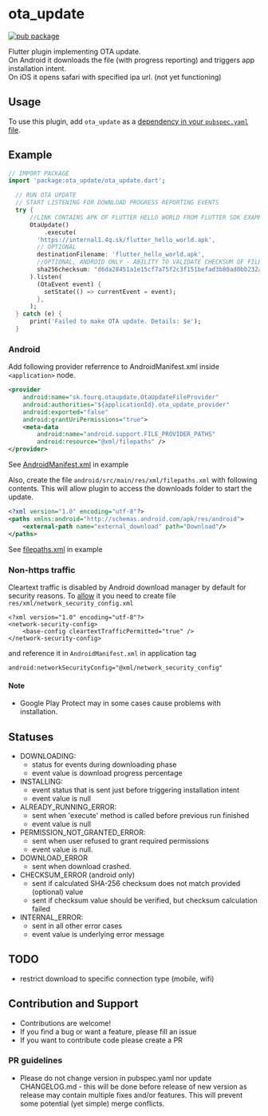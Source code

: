 # ota_update

[![pub package](https://img.shields.io/pub/v/ota_update.svg)](https://pub.dartlang.org/packages/ota_update)

Flutter plugin implementing OTA update.\
On Android it downloads the file (with progress reporting) and triggers app installation intent.\
On iOS it opens safari with specified ipa url. (not yet functioning)

## Usage

To use this plugin, add `ota_update` as a [dependency in your `pubspec.yaml` file](https://flutter.io/platform-plugins/).

## Example

``` dart
// IMPORT PACKAGE
import 'package:ota_update/ota_update.dart';

  // RUN OTA UPDATE 
  // START LISTENING FOR DOWNLOAD PROGRESS REPORTING EVENTS
  try {
      //LINK CONTAINS APK OF FLUTTER HELLO WORLD FROM FLUTTER SDK EXAMPLES
      OtaUpdate()
          .execute(
        'https://internal1.4q.sk/flutter_hello_world.apk',
        // OPTIONAL
        destinationFilename: 'flutter_hello_world.apk',
        //OPTIONAL, ANDROID ONLY - ABILITY TO VALIDATE CHECKSUM OF FILE:
        sha256checksum: "d6da28451a1e15cf7a75f2c3f151befad3b80ad0bb232ab15c20897e54f21478",
      ).listen(
        (OtaEvent event) {
          setState(() => currentEvent = event);
        },
      );
  } catch (e) {
      print('Failed to make OTA update. Details: $e');
  }
```
### Android
Add following provider referrence to AndroidManifest.xml inside ```<application>``` node.
```xml
<provider
    android:name="sk.fourq.otaupdate.OtaUpdateFileProvider"
    android:authorities="${applicationId}.ota_update_provider"
    android:exported="false"
    android:grantUriPermissions="true">
    <meta-data
        android:name="android.support.FILE_PROVIDER_PATHS"
        android:resource="@xml/filepaths" />
</provider>
```
See [AndroidManifest.xml](example/android/app/src/main/AndroidManifest.xml) in example

Also, create the file ```android/src/main/res/xml/filepaths.xml``` with following contents. 
This will allow plugin to access the downloads folder to start the update.

```xml
<?xml version="1.0" encoding="utf-8"?>
<paths xmlns:android="http://schemas.android.com/apk/res/android">
    <external-path name="external_download" path="Download"/>
</paths>
```

See [filepaths.xml](example/android/app/src/main/res/xml/filepaths.xml) in example

### Non-https traffic
Cleartext traffic is disabled by Android download manager by default for security reasons. To [allow](https://stackoverflow.com/questions/51770323/how-to-solve-android-p-downloadmanager-stopping-with-cleartext-http-traffic-to) it you need to create file `res/xml/network_security_config.xml`

```
<?xml version="1.0" encoding="utf-8"?>
<network-security-config>
    <base-config cleartextTrafficPermitted="true" />
</network-security-config>
```

and reference it in `AndroidManifest.xml` in application tag

```
android:networkSecurityConfig="@xml/network_security_config"
```

#### Note
* Google Play Protect may in some cases cause problems with installation.

## Statuses
* DOWNLOADING: 
    * status for events during downloading phase
    * event value is download progress percentage
* INSTALLING: 
    * event status that is sent just before triggering installation intent
    * event value is null
* ALREADY_RUNNING_ERROR: 
    * sent when 'execute' method is called before previous run finished
    * event value is null
* PERMISSION_NOT_GRANTED_ERROR: 
    * sent when user refused to grant required permissions
    * event value is null.
* DOWNLOAD_ERROR
    * sent when download crashed.
* CHECKSUM_ERROR (android only)
    * sent if calculated SHA-256 checksum does not match provided (optional) value 
    * sent if checksum value should be verified, but checksum calculation failed  
* INTERNAL_ERROR: 
    * sent in all other error cases
    * event value is underlying error message

## TODO
* restrict download to specific connection type (mobile, wifi)

## Contribution and Support
* Contributions are welcome!
* If you find a bug or want a feature, please fill an issue
* If you want to contribute code please create a PR

### PR guidelines

* Please do not change version in pubspec.yaml nor update CHANGELOG.md - this will be done before release of new version as release may contain multiple fixes and/or features. This will prevent some potential (yet simple) merge  conflicts.
